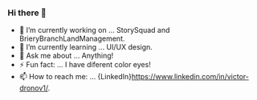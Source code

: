 ### Hi there 👋

<!--
**VictorDronov/VictorDronov** is a ✨ _special_ ✨ repository because its `README.md` (this file) appears on your GitHub profile.
-->

- 🔭 I’m currently working on ... StorySquad and BrieryBranchLandManagement.
- 🌱 I’m currently learning ... UI/UX design.
- 💬 Ask me about ... Anything!
- ⚡ Fun fact: ... I have diferent color eyes!
- 📫 How to reach me: ... {LinkedIn}https://www.linkedin.com/in/victor-dronov1/.

<!--
- 👯 I’m looking to collaborate on ...
- 🤔 I’m looking for help with ...
-->
<!--
- 😄 Pronouns: ...
-->
